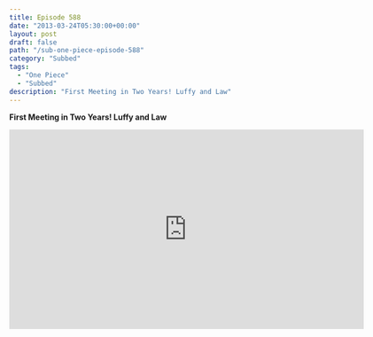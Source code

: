 ```yaml
---
title: Episode 588
date: "2013-03-24T05:30:00+00:00"
layout: post
draft: false
path: "/sub-one-piece-episode-588"
category: "Subbed"
tags:
  - "One Piece"
  - "Subbed"
description: "First Meeting in Two Years! Luffy and Law"
---
```


**First Meeting in Two Years! Luffy and Law**

<iframe width="640" height="360" src="https://www.rapidvideo.com/e/G6FRPFM1CG" frameborder="0" marginwidth=0 marginheight=0 scrolling=no allowfullscreen></iframe>

